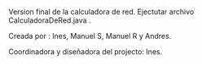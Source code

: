 Version final de la calculadora de red.
Ejectutar archivo CalculadoraDeRed.java .


Creada por : Ines, Manuel S, Manuel R y Andres.

Coordinadora y diseñadora del projecto: Ines.
